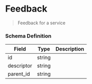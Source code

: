 Feedback
===
>Feedback for a service

### Schema Definition

|**Field**|**Type**|**Description**|
|---------|--------|---------------|
|id|string|
|descriptor|string|
|parent_id|string|
